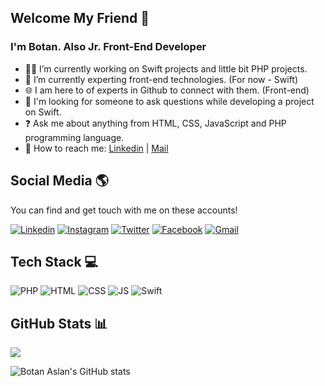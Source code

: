 ## Welcome My Friend 🙋
###  I'm Botan. Also Jr. Front-End Developer 

- 👩‍💻 I’m currently working on Swift projects and little bit PHP projects.
- 📝 I’m currently experting front-end technologies. (For now - Swift)
- 🌐 I am here to of experts in Github to connect with them. (Front-end)
- 🤔 I'm looking for someone to ask questions while developing a project on Swift.
- ❓ Ask me about anything from HTML, CSS, JavaScript and PHP programming language.
- 🧐 How to reach me: [Linkedin](https://www.linkedin.com/in/btnaslan/) | [Mail](mailto:btnaslan@gmail.com)

## Social Media 🌎

You can find and get touch with me on these accounts!

[![Linkedin](https://img.shields.io/badge/-Linkedin-0177b5?style=for-the-badge&logo=linkedin&logoColor=white)](https://www.linkedin.com/in/btnaslan/)
[![Instagram](https://img.shields.io/badge/-Instagram-E4405F?style=for-the-badge&logo=instagram&logoColor=white)](https://www.instagram.com/btnaslan/)
[![Twitter](https://img.shields.io/badge/-Twitter-1DA1F2?style=for-the-badge&logo=twitter&logoColor=white)](https://twitter.com/btnaslann/)
[![Facebook](https://img.shields.io/badge/-Facebook-1877F2?style=for-the-badge&logo=facebook&logoColor=white)](https://www.facebook.com/botanaslann/)
[![Gmail](https://img.shields.io/badge/-Gmail-EA4335?style=for-the-badge&logo=Gmail&logoColor=white)](mailto:btnaslan@gmail.com)

## Tech Stack 💻

![PHP](https://img.shields.io/badge/PHP-005ed1.svg?style=for-the-badge&logo=php&logoColor=white) ![HTML](https://img.shields.io/badge/HTML-E34F26.svg?style=for-the-badge&logo=HTML5&logoColor=white) ![CSS](https://img.shields.io/badge/css-1572B6.svg?style=for-the-badge&logo=CSS3&logoColor=white) ![JS](https://img.shields.io/badge/js-F7DF1E.svg?style=for-the-badge&logo=javascript&logoColor=black) ![Swift](https://img.shields.io/badge/swift-F05138?style=for-the-badge&logo=swift&logoColor=white) 

## GitHub Stats 📊

![](https://komarev.com/ghpvc/?username=botanaslan&color=brightgreen)</br>

![Botan Aslan's GitHub stats](https://github-readme-stats.vercel.app/api?username=botanaslan)</br>
